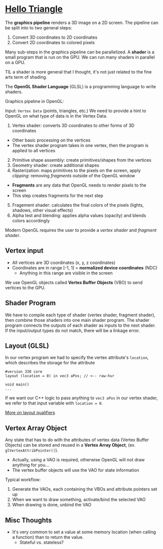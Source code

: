 # [Hello Triangle](https://learnopengl.com/Getting-started/Hello-Triangle)

The **graphics pipeline** renders a 3D image on a 2D screen. The pipeline can be split into to two general steps:
1. Convert 3D coordinates to 2D coordinates
2. Convert 2D coordinates to colored pixels

Many sub-steps in the graphics pipeline can be parallelized.
A **shader** is a small program that is run on the GPU. We can run many shaders in parallel on a GPU.

TIL a shader is more general that I thought, it's not just related to the fine arts term of shading.

The **OpenGL Shader Language** (GLSL) is a programming language to write shaders.

Graphics pipeline in OpenGL:

Input: `Vertex Data` (points, triangles, etc.) We need to provide a hint to OpenGL on what type of data is in the Vertex Data.
1. Vertex shader: converts 3D coordinates to other forms of 3D coordinates
* Other basic processing on the vertices
* The vertex shader program takes in one vertex, then the program is applied to all vertices
2. Primitive shape assembly: create primitives/shapes from the vertices
3. Geometry shader: create additional shapes
4. Rasterization: maps primitives to the pixels on the screen, apply *clipping*: removing *fragments* outside of the OpenGL window
* **Fragments** are any data that OpenGL needs to render pixels to the screen
* This step creates fragments for the next step
5. Fragement shader: calculates the final colors of the pixels (lights, shadows, other visual effects)
6. Alpha test and blending: applies alpha values (opacity) and blends colors accordingly

Modern OpenGL requires the user to provide a *vertex shader* and *fragment shader*.

## Vertex input

* All vertices are 3D coordinates (x, y, z coordinates)
* Coordinates are in range [-1, 1] = **normalized device coordinates** (NDC)
    * Anything in this range are visible in the screen

We use OpenGL objects called **Vertex Buffer Objects** (VBO) to send vertices to the GPU.

## Shader Program
We have to compile each type of shader (vertex shader, fragment shader), then combine those shaders into one main shader program.
The shader program connects the outputs of each shader as inputs to the next shader. If the input/output types do not match, there will be a linkage error.

## Layout (GLSL)

In our vertex program we had to specify the vertex attribute's `location`, which describes the storage for the attribute 
```
#version 330 core
layout (location = 0) in vec3 aPos; // <-- raw-hur

void main()
...
```

If we want our C++ logic to pass anything to `vec3 aPos` in our vertex shader, we refer to that input variable with `location = 0`.

[More on layout qualifiers](https://www.khronos.org/opengl/wiki/Layout_Qualifier_(GLSL))

## Vertex Array Object

Any state that has to do with the attributes of vertex data (Vertex Buffer Objects) can be stored and reused in a **Vertex Array Object**, (ex. `glVertexAttribPointer()`).
* Actually, using a VAO is required, otherwise OpenGL will not draw anything for you...
* The vertex buffer objects will use the VAO for state information

Typical workflow:
1. Generate the VAOs, each containing the VBOs and attribute pointers set up
2. When we want to draw something, activate/bind the selected VAO
3. When drawing is done, unbind the VAO

## Misc Thoughts
* It's very common to set a value at some memory location (when calling a function) than to return the value.
    * Stateful vs. stateless?
